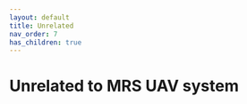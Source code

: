 ```yaml
---
layout: default
title: Unrelated
nav_order: 7
has_children: true
---
```


# Unrelated to MRS UAV system
